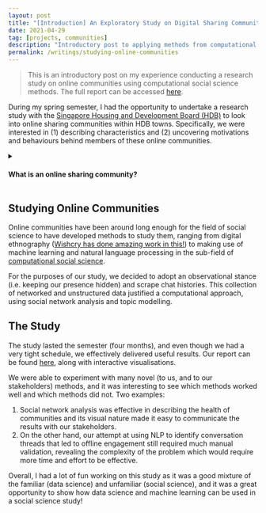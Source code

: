 ```yaml
---
layout: post
title: "[Introduction] An Exploratory Study on Digital Sharing Communities"
date: 2021-04-29
tag: [projects, communities]
description: "Introductory post to applying methods from computational social science to study HDB towns."
permalink: /writings/studying-online-communities
---
```


> This is an introductory post on my experience conducting a research study on online communities using computational social science methods. The full report can be accessed [here](https://vnck.xyz/digital-sharing-communities-study/).

During my spring semester, I had the opportunity to undertake a research study with the [Singapore Housing and Development Board (HDB)](https://en.wikipedia.org/wiki/Housing_and_Development_Board) to look into online sharing communities within HDB towns. Specifically, we were interested in (1) describing characteristics and (2) uncovering motivations and behaviours behind members of these online communities.
<details>
	<summary>
		<h4>What is an online sharing community?</h4>
	</summary>
	<p>We defined online sharing communities as communities that exist on online social media platforms, but also associated with a place (region, town, block), that not only share physical resources but also include knowledge sharing and social sharing.
	<br><br>
	For example, BTO chat groups and Residential Facebook groups, while counterexamples would be online dating platforms and discord gaming communities.</p>
</details>

## Studying Online Communities 
Online communities have been around long enough for the field of social science to have developed methods to study them, ranging from digital ethnography ([Wishcry has done amazing work in this!](https://wishcrys.com/)) to making use of machine learning and natural language processing in the sub-field of [computational social science](https://en.wikipedia.org/wiki/Computational_social_science).

For the purposes of our study, we decided to adopt an observational stance (i.e. keeping our presence hidden) and scrape chat histories. This collection of networked and unstructured data justified a computational approach, using social network analysis and topic modelling.

## The Study

The study lasted the semester (four months), and even though we had a very tight schedule, we effectively delivered useful results. Our report can be found [here](https://vnck.xyz/digital-sharing-communities-study/), along with interactive visualisations.

We were able to experiment with many novel (to us, and to our stakeholders) methods, and it was interesting to see which methods worked well and which methods did not. Two examples:

1. Social network analysis was effective in describing the health of communities and its visual nature made it easy to communicate the results with our stakeholders. 
2. On the other hand, our attempt at using NLP to identify conversation threads that led to offline engagement still required much manual validation, revealing the complexity of the problem which would require more time and effort to be effective.

Overall, I had a lot of fun working on this study as it was a good mixture of the familiar (data science) and unfamiliar (social science), and it was a great opportunity to show how data science and machine learning can be used in a social science study!